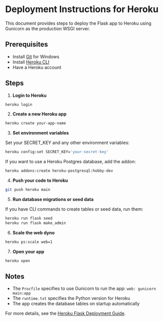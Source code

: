 # Deployment Instructions for Heroku

This document provides steps to deploy the Flask app to Heroku using Gunicorn as the production WSGI server.

## Prerequisites

- Install [Git](https://git-scm.com/download/win) for Windows
- Install [Heroku CLI](https://devcenter.heroku.com/articles/heroku-cli#download-and-install)
- Have a Heroku account

## Steps

1. **Login to Heroku**

```bash
heroku login
```

2. **Create a new Heroku app**

```bash
heroku create your-app-name
```

3. **Set environment variables**

Set your SECRET_KEY and any other environment variables:

```bash
heroku config:set SECRET_KEY='your-secret-key'
```

If you want to use a Heroku Postgres database, add the addon:

```bash
heroku addons:create heroku-postgresql:hobby-dev
```

4. **Push your code to Heroku**

```bash
git push heroku main
```

5. **Run database migrations or seed data**

If you have CLI commands to create tables or seed data, run them:

```bash
heroku run flask seed
heroku run flask make_admin
```

6. **Scale the web dyno**

```bash
heroku ps:scale web=1
```

7. **Open your app**

```bash
heroku open
```

## Notes

- The `Procfile` specifies to use Gunicorn to run the app: `web: gunicorn main:app`
- The `runtime.txt` specifies the Python version for Heroku
- The app creates the database tables on startup automatically

For more details, see the [Heroku Flask Deployment Guide](https://devcenter.heroku.com/articles/getting-started-with-python).
